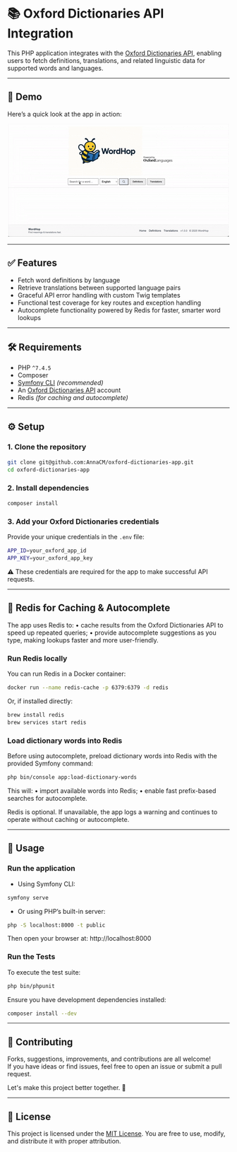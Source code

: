 # 📚 Oxford Dictionaries API Integration

This PHP application integrates with the [Oxford Dictionaries API](https://developer.oxforddictionaries.com/), enabling users to fetch definitions, translations, and related linguistic data for supported words and languages.

---

## 🎥 Demo

Here’s a quick look at the app in action:

<p align="center">
  <img src="docs/demo.gif" width="500" alt="App demo showing autocomplete, definitions, and translations" />
</p>

---

## ✅ Features

- Fetch word definitions by language
- Retrieve translations between supported language pairs
- Graceful API error handling with custom Twig templates
- Functional test coverage for key routes and exception handling
- Autocomplete functionality powered by Redis for faster, smarter word lookups

---

## 🛠 Requirements

- PHP `^7.4.5`
- Composer
- [Symfony CLI](https://symfony.com/download) *(recommended)*
- An [Oxford Dictionaries API](https://developer.oxforddictionaries.com/) account
- Redis *(for caching and autocomplete)*

---

## ⚙️ Setup

### 1. Clone the repository

```bash
git clone git@github.com:AnnaCM/oxford-dictionaries-app.git
cd oxford-dictionaries-app
```

### 2. Install dependencies

```bash
composer install
```

### 3. Add your Oxford Dictionaries credentials
Provide your unique credentials in the `.env` file:
```bash
APP_ID=your_oxford_app_id
APP_KEY=your_oxford_app_key
```
⚠️ These credentials are required for the app to make successful API requests.

---

## 🧠 Redis for Caching & Autocomplete
The app uses Redis to:
• cache results from the Oxford Dictionaries API to speed up repeated queries;
• provide autocomplete suggestions as you type, making lookups faster and more user-friendly.

### Run Redis locally
You can run Redis in a Docker container:

```bash
docker run --name redis-cache -p 6379:6379 -d redis
```
Or, if installed directly:

```bash
brew install redis
brew services start redis
```

### Load dictionary words into Redis
Before using autocomplete, preload dictionary words into Redis with the provided Symfony command:

```bash
php bin/console app:load-dictionary-words
```

This will:
• import available words into Redis;
• enable fast prefix-based searches for autocomplete.

Redis is optional. If unavailable, the app logs a warning and continues to operate without caching or autocomplete.

---

## 🚀 Usage

### Run the application

- Using Symfony CLI:
```bash
symfony serve
```
- Or using PHP’s built-in server:
```bash
php -S localhost:8000 -t public
```
Then open your browser at: http://localhost:8000

### Run the Tests

To execute the test suite:
```bash
php bin/phpunit
```

Ensure you have development dependencies installed:
```bash
composer install --dev
```

---

## 🤝 Contributing

Forks, suggestions, improvements, and contributions are all welcome!  
If you have ideas or find issues, feel free to open an issue or submit a pull request.

Let's make this project better together. 🙌

---

## 📄 License

This project is licensed under the [MIT License](LICENSE.md).
You are free to use, modify, and distribute it with proper attribution.
